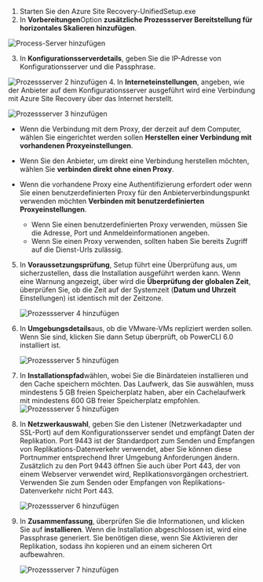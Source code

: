 1. Starten Sie den Azure Site Recovery-UnifiedSetup.exe
2. In **Vorbereitungen**Option **zusätzliche Prozessserver Bereitstellung für horizontales Skalieren hinzufügen**.

  ![Process-Server hinzufügen](./media/site-recovery-add-process-server/ps-page-1.png)

3. In **Konfigurationsserverdetails**, geben Sie die IP-Adresse von Konfigurationsserver und die Passphrase.

  ![Prozessserver 2 hinzufügen](./media/site-recovery-add-process-server/ps-page-2.png)
4. In **Interneteinstellungen**, angeben, wie der Anbieter auf dem Konfigurationsserver ausgeführt wird eine Verbindung mit Azure Site Recovery über das Internet herstellt.

  ![Prozessserver 3 hinzufügen](./media/site-recovery-add-process-server/ps-page-3.png)

   * Wenn die Verbindung mit dem Proxy, der derzeit auf dem Computer, wählen Sie eingerichtet werden sollen **Herstellen einer Verbindung mit vorhandenen Proxyeinstellungen**.
   * Wenn Sie den Anbieter, um direkt eine Verbindung herstellen möchten, wählen Sie **verbinden direkt ohne einen Proxy**.
   * Wenn die vorhandene Proxy eine Authentifizierung erfordert oder wenn Sie einen benutzerdefinierten Proxy für den Anbieterverbindungspunkt verwenden möchten **Verbinden mit benutzerdefinierten Proxyeinstellungen**.

     * Wenn Sie einen benutzerdefinierten Proxy verwenden, müssen Sie die Adresse, Port und Anmeldeinformationen angeben.
     * Wenn Sie einen Proxy verwenden, sollten haben Sie bereits Zugriff auf die Dienst-Urls zulässig.

5. In **Voraussetzungsprüfung**, Setup führt eine Überprüfung aus, um sicherzustellen, dass die Installation ausgeführt werden kann. Wenn eine Warnung angezeigt, über wird die **Überprüfung der globalen Zeit**, überprüfen Sie, ob die Zeit auf der Systemzeit (**Datum und Uhrzeit** Einstellungen) ist identisch mit der Zeitzone.

     ![Prozessserver 4 hinzufügen](./media/site-recovery-add-process-server/ps-page-4.png)

6. In **Umgebungsdetails**aus, ob die VMware-VMs repliziert werden sollen. Wenn Sie sind, klicken Sie dann Setup überprüft, ob PowerCLI 6.0 installiert ist.

     ![Prozessserver 5 hinzufügen](./media/site-recovery-add-process-server/ps-page-5.png)

7. In **Installationspfad**wählen, wobei Sie die Binärdateien installieren und den Cache speichern möchten. Das Laufwerk, das Sie auswählen, muss mindestens 5 GB freien Speicherplatz haben, aber ein Cachelaufwerk mit mindestens 600 GB freier Speicherplatz empfohlen.
     ![Prozessserver 5 hinzufügen](./media/site-recovery-add-process-server/ps-page-6.png)

8. In **Netzwerkauswahl**, geben Sie den Listener (Netzwerkadapter und SSL-Port) auf dem Konfigurationsserver sendet und empfängt Daten der Replikation. Port 9443 ist der Standardport zum Senden und Empfangen von Replikations-Datenverkehr verwendet, aber Sie können diese Portnummer entsprechend Ihrer Umgebung Anforderungen ändern. Zusätzlich zu den Port 9443 öffnen Sie auch über Port 443, der von einem Webserver verwendet wird, Replikationsvorgängen orchestriert. Verwenden Sie zum Senden oder Empfangen von Replikations-Datenverkehr nicht Port 443.

     ![Prozessserver 6 hinzufügen](./media/site-recovery-add-process-server/ps-page-7.png)
9. In **Zusammenfassung**, überprüfen Sie die Informationen, und klicken Sie auf **installieren**. Wenn die Installation abgeschlossen ist, wird eine Passphrase generiert. Sie benötigen diese, wenn Sie Aktivieren der Replikation, sodass ihn kopieren und an einem sicheren Ort aufbewahren.

     ![Prozessserver 7 hinzufügen](./media/site-recovery-add-process-server/ps-page-8.png)
